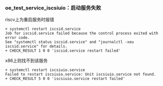 ### oe_test_service_iscsiuio：启动服务失败

riscv上为重启服务时报错

```
+ systemctl restart iscsid.service
Job for iscsid.service failed because the control process exited with error code.
See "systemctl status iscsid.service" and "journalctl -xeu iscsid.service" for details.
+ CHECK_RESULT 1 0 0 'iscsid.service restart failed'
```

x86上则找不到该服务

```
+ systemctl restart iscsiuio.service
Failed to restart iscsiuio.service: Unit iscsiuio.service not found.
+ CHECK_RESULT 5 0 0 'iscsiuio.service restart failed'
```


